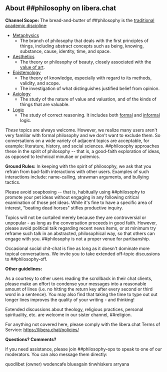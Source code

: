 
## About ##philosophy on libera.chat

**Channel Scope:**
The bread-and-butter of ##philosophy is the [traditional academic discipline](https://en.wikipedia.org/wiki/Outline_of_philosophy):

 - [Metaphysics](https://en.wikipedia.org/wiki/Metaphysics)
	 - The branch of philosophy that deals with the first principles of things, including abstract concepts such as being, knowing, substance, cause, identity, time, and space.
 - [Aesthetics](https://en.wikipedia.org/wiki/Aesthetics)
	 - The theory or philosophy of beauty, closely associated with the [value of art](https://iep.utm.edu/value-of-art/).
 - [Epistemology](https://en.wikipedia.org/wiki/Epistemology)
	 - The theory of knowledge, especially with regard to its methods, validity, and scope.
	 - The investigation of what distinguishes justified belief from opinion.
 - [Axiology](https://en.wikipedia.org/wiki/Axiology)
	 - The study of the nature of value and valuation, and of the kinds of things that are valuable.
 - [Logic](https://en.wikipedia.org/wiki/Philosophy_of_logic)
	 - The study of correct reasoning. It includes both [formal](https://en.wikipedia.org/wiki/Logic#Formal_logic) and [informal](https://en.wikipedia.org/wiki/Logic#Informal_logic) logic.

*These* topics are always welcome. However, we realize many users aren't very familiar with formal philosophy and we don't want to exclude them. So conversations on a wide variety of adjacent topics are acceptable, for example: literature, history, and social sciences. ##philosophy approaches these in the spirit of philosophy -- that is, a good-faith exploration of ideas, as opposed to technical minutiae or polemics.

**Ground Rules:**
In keeping with the spirit of philosophy, we ask that you refrain from bad-faith interactions with other users. Examples of such interactions include: name-calling, strawman arguments, and bullying tactics.

Please avoid soapboxing -- that is, habitually using ##philosophy to promote your pet ideas without engaging in any following critical examination of those pet ideas. While it's fine to have a specific area of interest, "beating dead horses" stifles productive inquiry.

Topics will not be curtailed merely because they are controversial or unpopular - as long as the conversation proceeds in good faith. However, please avoid political talk regarding recent news items, or at minimum try reframe such talk in an abstracted, philosophical way, so that others can engage with you. ##philosophy is not a proper venue for partisanship.

Occasional social chit-chat is fine as long as it doesn't dominate more topical conversations. We invite you to take extended off-topic discussions to ##philosophy-off.

**Other guidelines:**

As a courtesy to other users reading the scrollback in their chat clients, please make an effort to condense your messages into a reasonable amount of lines (i.e. no hitting the return key after every second or third word in a sentence). You may also find that taking the time to type out out longer lines improves the quality of your writing - and thinking!

Extended discussions about theology, religious practices, personal spirituality, etc. are welcome in our sister channel, ##religion.

For anything not covered here, please comply with the libera.chat Terms of Service: https://libera.chat/policies/

**Questions? Comments?**

If you need assistance, please join ##philosophy-ops to speak to one of our moderators. You can also message them directly:

quodlibet (owner)
wodencafe
blueagain
tinwhiskers
arryana
